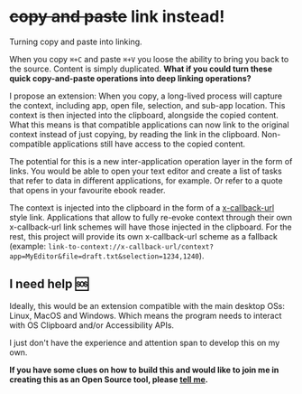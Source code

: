 # ~~copy and paste~~ link instead!

Turning copy and paste into linking.

When you copy `⌘+C` and paste `⌘+V` you loose the ability to bring you back to the source. Content is simply duplicated. **What if you could turn these quick copy-and-paste operations into deep linking operations?**

I propose an extension: When you copy, a long-lived process will capture the context, including app, open file, selection, and sub-app location. This context is then injected into the clipboard, alongside the copied content. What this means is that compatible applications can now link to the original context instead of just copying, by reading the link in the clipboard. Non-compatible applications still have access to the copied content.

The potential for this is a new inter-application operation layer in the form of links. You would be able to open your text editor and create a list of tasks that refer to data in different applications, for example. Or refer to a quote that opens in your favourite ebook reader.

The context is injected into the clipboard in the form of a [x-callback-url](http://x-callback-url.com/) style link. Applications that allow to fully re-evoke context through their own x-callback-url link schemes will have those injected in the clipboard. For the rest, this project will provide its own x-callback-url scheme as a fallback (example: `link-to-context://x-callback-url/context?app=MyEditor&file=draft.txt&selection=1234,1240`).

## I need help 🆘

Ideally, this would be an extension compatible with the main desktop OSs: Linux, MacOS and Windows. Which means the program needs to interact with OS Clipboard and/or Accessibility APIs.

I just don't have the experience and attention span to develop this on my own.

**If you have some clues on how to build this and would like to join me in creating this as an Open Source tool, please [tell me](mailto:hibai.unzueta@hey.com).**
